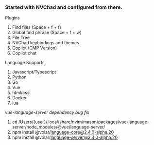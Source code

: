 ### Started with NVChad and configured from there.

Plugins
1. Find files (Space + f + f)
2. Global find phrase (Space + f + w)
3. File Tree
4. NVChad keybindings and themes
5. Copilot (CMP Version)
6. Copilot chat

Language Supports
1. Javascript/Typescript
2. Python
3. Go
4. Vue
5. html/css
6. Docker
7. lua


*vue-language-server dependency bug fix*
1. cd /Users/{user}/.local/share/nvim/mason/packages/vue-language-server/node_modules/@vue/language-server/
2. npm install @volar/language-core@2.4.0-alpha.20
3. npm install @volar/language-server@2.4.0-alpha.20
